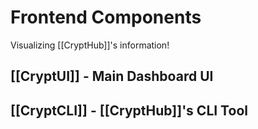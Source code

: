 # Frontend Components

Visualizing [[CryptHub]]'s information!


## [[CryptUI]] - Main Dashboard UI

## [[CryptCLI]] - [[CryptHub]]'s CLI Tool